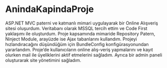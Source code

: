 # AnindaKapindaProje
 ASP.NET MVC paterni ve katmanlı mimari uygulayarak bir Online Alışveriş sitesi oluşurdum. Veritabanı olarak
MSSQL tercih ettim ve Code First yaklaşımı ile oluşturdum. Proje kapsamında mimaride Repository Patern,
Ninject Module, arayüzde ise Ajax tabanlarını kullandım. Projeyi hızlandıracağını düşündüğüm için BundleConfig
konfigürasyonundan yararlandım. Proje’de kullanıcıların online alış-veriş yapmalarını ve kayıt olurken mail ile
üyeliklerini aktif etmelerini sağladım. Ayrıca bir admin paneli oluşturarak site yönetimini sağladım. 
